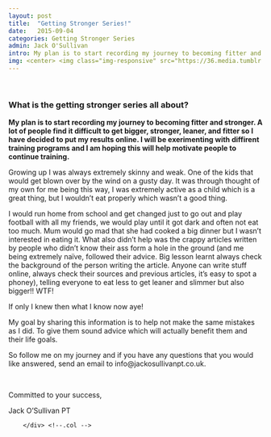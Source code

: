 ```yaml
---
layout: post
title:  "Getting Stronger Series!"
date:   2015-09-04
categories: Getting Stronger Series
admin: Jack O'Sullivan
intro: My plan is to start recording my journey to becoming fitter and stronger. A lot of people find it difficult to get bigger, stronger, leaner, and fitter so I have decided to put my results online. I will be exerimenting with diffirent training programs and I am hoping this will help motivate people to continue training.
img: <center> <img class="img-responsive" src="https://36.media.tumblr.com/db6b9cb197d7df19162202acee6b169a/tumblr_nu017keed51rm54z2o1_250.png"></center>
---
```


<br>

<div class="col-md-11">

<h3> What is the getting stronger series all about? </h3>

<p><b> My plan is to start recording my journey to becoming fitter and stronger. A lot of people find it difficult to get bigger, stronger, leaner, and fitter so I have decided to put my results online. I will be exerimenting with diffirent training programs and I am hoping this will help motivate people to continue training. </b></p>
<p> Growing up I was always extremely skinny and weak. One of the kids that would get blown over by the wind on a gusty day. It was through thought of my own for me being this way, I was extremely active as a child which is a great thing, but I wouldn’t eat properly which wasn’t a good thing. </p>
<p>I would run home from school and get changed just to go out and play football with all my friends, we would play until it got dark and often not eat too much. Mum would go mad that she had cooked a big dinner but I wasn’t interested in eating it. 
What also didn’t help was the crappy articles written by people who didn’t know their ass form a hole in the ground (and me being extremely naïve, followed their advice. Big lesson learnt always check the background of the person writing the article. Anyone can write stuff online, always check their sources and previous articles, it’s easy to spot a phoney), telling everyone to eat less to get leaner and slimmer but also bigger!! WTF!</p>
<p>If only I knew then what I know now aye! </p>
<p>My goal by sharing this information is to help not make the same mistakes as I did. To give them sound advice which will actually benefit them and their life goals. </p>
<p>So follow me on my journey and if you have any questions that you would like answered, send an email to info@jackosullivanpt.co.uk.</p>
<br>
<p>Committed to your success,</p>
<p>Jack O’Sullivan PT</p> 


        </div> <!--.col -->
